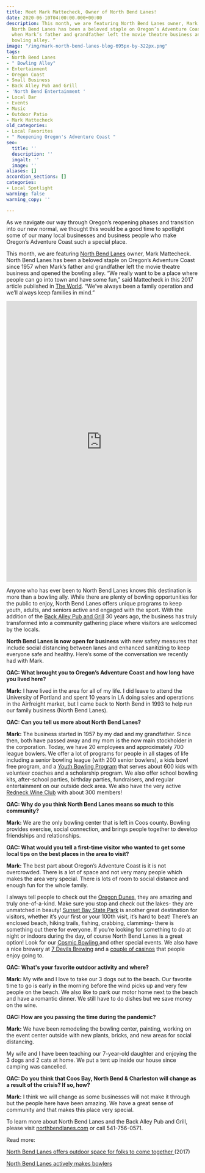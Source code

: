 ```yaml
---
title: Meet Mark Mattecheck, Owner of North Bend Lanes!
date: 2020-06-10T04:00:00.000+00:00
description: This month, we are featuring North Bend Lanes owner, Mark Mattecheck.
  North Bend Lanes has been a beloved staple on Oregon’s Adventure Coast since 1957
  when Mark’s father and grandfather left the movie theatre business and opened the
  bowling alley. “
image: "/img/mark-north-bend-lanes-blog-695px-by-322px.png"
tags:
- North Bend Lanes
- " Bowling Alley"
- Entertainment
- Oregon Coast
- Small Business
- Back Alley Pub and Grill
- 'North Bend Entertainment '
- Local Bar
- Events
- Music
- Outdoor Patio
- Mark Mattecheck
old_categories:
- Local Favorites
- " Reopening Oregon's Adventure Coast "
seo:
  title: ''
  description: ''
  imgalt: ''
  image: ''
aliases: []
accordion_sections: []
categories:
- Local Spotlight
warning: false
warning_copy: ''

---
```

As we navigate our way through Oregon’s reopening phases and transition into our new normal, we thought this would be a good time to spotlight some of our many local businesses and business people who make Oregon’s Adventure Coast such a special place.

This month, we are featuring [North Bend Lanes](https://northbendlanes.com/) owner, Mark Mattecheck. North Bend Lanes has been a beloved staple on Oregon’s Adventure Coast since 1957 when Mark’s father and grandfather left the movie theatre business and opened the bowling alley. “We really want to be a place where people can go into town and have some fun,” said Mattecheck in this 2017 article published in [The World](https://theworldlink.com/news/local/business/north-bend-lanes-offers-outdoor-space-for-folks-to-come-together/article_fc08221a-d504-54ad-a58e-21f8634a88b9.html). “We’ve always been a family operation and we’ll always keep families in mind.”

<iframe src="https://www.facebook.com/plugins/post.php?href=https%3A%2F%2Fwww.facebook.com%2Foregonsmallbusinessassociation%2Fposts%2F120128486363302&width=500" width="500" height="735" style="border:none;overflow:hidden" scrolling="no" frameborder="0" allowTransparency="true" allow="encrypted-media"></iframe>

Anyone who has ever been to North Bend Lanes knows this destination is more than a bowling ally. While there are plenty of bowling opportunities for the public to enjoy, North Bend Lanes offers unique programs to keep youth, adults, and seniors active and engaged with the sport. With the addition of the [Back Alley Pub and Grill](https://www.facebook.com/BackAlleyPubAndGrill/?__tn__=K-R&eid=ARCtdcmvc6y0HbLv4PsPTFalE1UY0n-l6kuAx9S2V72h6SkHlNh1rWUpibqJ8T8RDJCib4kyocRxDKdM&fref=mentions&__xts__%5B0%5D=68.ARCQg17h-TE_ApUFv2w2KnGllu2n2bQIZEC2uvqb1GbD94VmPP8N5fFmlD33s7aEHOSwRWFGYrcyue2d0UBL7bJeI6wd3rM6cM-I3yU-OnWNiVWiFIqJbQ3jKnwsXV8e8mBHMtkk5wL5CCNslWT0HOpLG9sFYpLAgjdxxCfzkZd-LOgb7iCDX4PyztAAsO3WqKeX-SrB9HfIOWrTZHut5ghM0mzLFFzeEkZrwb3WFQioHGTEznV--1ENrWuCAhoELw45-DS3lbRJxoapPMwGV3ByF2E0KjaODqMblpzNw3PZD_FOAXFB7Gf2kR0zwIa9_jP9RnDC74mtLmQaRnYlSMQ) 30 years ago, the business has truly transformed into a community gathering place where visitors are welcomed by the locals.

**North Bend Lanes is now open for business** with new safety measures that include social distancing between lanes and enhanced sanitizing to keep everyone safe and healthy. Here’s some of the conversation we recently had with Mark.

**OAC: What brought you to Oregon’s Adventure Coast and how long have you lived here?**

**Mark:** I have lived in the area for all of my life. I did leave to attend the University of Portland and spent 10 years in LA doing sales and operations in the Airfreight market, but I came back to North Bend in 1993 to help run our family business (North Bend Lanes).

**OAC: Can you tell us more about North Bend Lanes?**

**Mark:** The business started in 1957 by my dad and my grandfather. Since then, both have passed away and my mom is the now main stockholder in the corporation. Today, we have 20 employees and approximately 700 league bowlers. We offer a lot of programs for people in all stages of life including a senior bowling league (with 200 senior bowlers), a kids bowl free program, and a [Youth Bowling Program](https://northbendlanes.com/bowling/youth-programs/) that serves about 600 kids with volunteer coaches and a scholarship program. We also offer school bowling kits, after-school parties, birthday parties, fundraisers, and regular entertainment on our outside deck area. We also have the very active [Redneck Wine Club](https://northbendlanes.com/redneck-wine-tasting/) with about 300 members!

**OAC: Why do you think North Bend Lanes means so much to this community?**

**Mark:** We are the only bowling center that is left in Coos county. Bowling provides exercise, social connection, and brings people together to develop friendships and relationships.

**OAC: What would you tell a first-time visitor who wanted to get some local tips on the best places in the area to visit?**

**Mark:** The best part about Oregon’s Adventure Coast is it is not overcrowded. There is a lot of space and not very many people which makes the area very special. There is lots of room to social distance and enough fun for the whole family.

I always tell people to check out the [Oregon Dunes](https://www.oregonsadventurecoast.com/untamed-dunes/), they are amazing and truly one-of-a-kind. Make sure you stop and check out the lakes- they are unmatched in beauty! [Sunset Bay State Park](https://www.oregonsadventurecoast.com/state-parks-and-national-lands/) is another great destination for visitors, whether it’s your first or your 100th visit, it’s hard to beat! There’s an enclosed beach, hiking trails, fishing, crabbing, clamming- there is something out there for everyone. If you’re looking for something to do at night or indoors during the day, of course North Bend Lanes is a great option! Look for our [Cosmic Bowling ](https://northbendlanes.com/cosmic-bowling/)and other special events. We also have a nice brewery at [7 Devils Brewing](https://www.7devilsbrewery.com/#/) and a [couple of casinos](https://www.oregonsadventurecoast.com/blog/try-your-luck-on-oregon-s-adventure-coast/) that people enjoy going to.

**OAC:** **What's your favorite outdoor activity and where?**

**Mark:** My wife and I love to take our 3 dogs out to the beach. Our favorite time to go is early in the morning before the wind picks up and very few people on the beach. We also like to park our motor home next to the beach and have a romantic dinner. We still have to do dishes but we save money on the wine.

**OAC: How are you passing the time during the pandemic?**

**Mark:** We have been remodeling the bowling center, painting, working on the event center outside with new plants, bricks, and new areas for social distancing.

My wife and I have been teaching our 7-year-old daughter and enjoying the 3 dogs and 2 cats at home. We put a tent up inside our house since camping was cancelled.

**OAC: Do you think that Coos Bay, North Bend & Charleston will change as a result of the crisis? If so, how?**

**Mark:** I think we will change as some businesses will not make it through but the people here have been amazing. We have a great sense of community and that makes this place very special.

To learn more about North Bend Lanes and the Back Alley Pub and Grill, please visit [northbendlanes.com](https://northbendlanes.com/) or call 541-756-0571.

Read more:

[North Bend Lanes offers outdoor space for folks to come together ](https://theworldlink.com/news/local/business/north-bend-lanes-offers-outdoor-space-for-folks-to-come-together/article_fc08221a-d504-54ad-a58e-21f8634a88b9.html)(2017)

[North Bend Lanes actively makes bowlers](https://theworldlink.com/news/local/north-bend-lanes-actively-makes-bowlers/article_480b495b-3f98-5c09-9099-30407359c114.html)